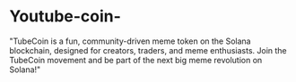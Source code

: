 # Youtube-coin-
"TubeCoin is a fun, community-driven meme token on the Solana blockchain, designed for creators, traders, and meme enthusiasts. Join the TubeCoin movement and be part of the next big meme revolution on Solana!"
